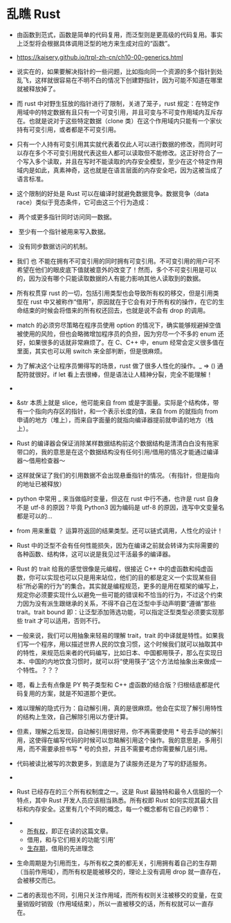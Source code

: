 # 乱瞧 Rust

- 由函数到范式，函数是简单的代码复用，而泛型则是更高级的代码复用。事实上泛型将会根据具体调用泛型的地方来生成对应的“函数”。

- <https://kaisery.github.io/trpl-zh-cn/ch10-00-generics.html>

- 说实在的，如果要解决指针的一些问题，比如指向同一个资源的多个指针到处乱飞，这样就很容易在不明不白的情况下创建野指针，因为可能不知道在哪里就被释放掉了。

- 而 rust 中对野生狂放的指针进行了限制，关进了笼子，rust  规定：在特定作用域中的特定数据有且只有一个可变引用，并且可变与不可变作用域内互斥存在。也就是说对于这些特定数据（clone  类）在这个作用域内只能有一个家伙持有可变引用，或者都是不可变引用。

- 只有一个人持有可变引用其实就代表着仅此人可以进行数据的修改，而同时可以存在多个不可变引用就代表这些人都可以读取但不能修改。这正好符合了一个写入多个读取，并且在写时不能读取的内存安全模型，至少在这个特定作用域内是如此，真素神奇，这也就是在语言层面的内存安全吧，因为这被当成了语言标准。

- 这个限制的好处是 Rust 可以在编译时就避免数据竞争。数据竞争（data  race）类似于竞态条件，它可由这三个行为造成：

- ​    两个或更多指针同时访问同一数据。

- ​    至少有一个指针被用来写入数据。

- ​    没有同步数据访问的机制。

- 我们 也  不能在拥有不可变引用的同时拥有可变引用。不可变引用的用户可不希望在他们的眼皮底下值就被意外的改变了！然而，多个不可变引用是可以的，因为没有哪个只能读取数据的人有能力影响其他人读取到的数据。

- 所有权贯穿 rust 的一切，包括引用类型也会导致所有权的移交，但是引用类型在 rust  中又被称作“借用”，原因就在于它会有对于所有权的操作，在它的生命结束的时候会将借来的所有权还回去，也就是说不会有 drop 的调用。

  

- match 的必须穷尽策略在程序员使用 option  的情况下，确实能够规避掉空值被使用的风险，但也会略微增加程序员的负担，因为穷尽一个不多的 enum 还好，如果很多的话就非常麻烦了。在 C、C++  中，enum 经常会定义很多值在里面，其实也可以用 switch 来全部判断，但是很麻烦。

- 为了解决这个让程序员懒得写的场景，rust 做了很多人性化的操作。_ => ()  通配符就很好。if let 看上去很棒，但是语法让人精神分裂，完全不能理解！

- 

- &str 本质上就是 slice，他可能来自 from  或是字面量。实际是个结构体，带有一个指向内存区的指针，和一个表示长度的值，来自 from 的就指向 from  申请的地方（堆上），而来自字面量的就指向编译器提前就申请的地方（栈上）。

- Rust  的编译器会保证消除某样数据结构前这个数据结构是清清白白没有拖家带口的，我的意思是在这个数据结构没有任何引用/借用的情况才能通过编译器～借用检查器～

- 这样就保证了我们的引用数据不会出现悬垂指针的情况。（有指针，但是指向的地址已被释放）

- python 中常用 _ 来当做临时变量，但这在 rust 中行不通，也许是 rust 自身不是  utf-8 的原因？毕竟 Python3 因为编码是 utf-8 的原因，连写中文变量名都是可以的...

- from 用来重载 ？ 运算符返回的结果类型。还可以链式调用，人性化的设计！

- Rust  中的泛型不会有任何性能损失，因为在编译之前就会转译为实际需要的各种函数、结构体，这可以说是我见过干活最多的编译器。

- Rust 的 trait 给我的感觉很像是元编程，很接近 C++  中的虚函数和纯虚函数，你可以实现也可以只是用来站位，他们的目的都是定义一个实现某些目标“所必需的行为”的集合。其实就是编程规范，更多的是用在框架的编写上，规定你必须要实现什么以避免一些可能的错误和不恰当的行为，不过这个约束力因为没有派生跟继承的关系，不得不自己在泛型中手动声明要“遵循”那些  trait。trait bound 即：让泛型添加筛选功能，可以指定泛型类型必须要实现那些 trait 才可以适用，否则不行。

- 一般来说，我们可以用抽象来轻易的理解 trait，trait  的中译就是特性。如果我们写一个程序，用以描述世界人民的饮食习惯，这个时候我们就可以抽取其中的特性，来规范后来者的代码编写，比如日本、中国都用筷子，那么在实现日本、中国的内地饮食习惯时，就可以将“使用筷子”这个方法给抽象出来做成一个特性。？？？

- 嗯，看上去有点像是 PY 鸭子类型和 C++  虚函数的结合版？归根结底都是代码复用的方案，就是不知道那个更优。

- 难以理解的隐式行为：自动解引用，真的是很麻烦。他会在实现了解引用特性的结构上生效，自己解除引用以方便计算。

- 但素，理解之后发现，自动解引用很好用，你不再需要使用 *  号去手动的解引用，这使得在编写代码的时候可以忽略解引用这个操作。我的意思是，多用引用，而不需要承担书写 * 号的负担，并且不需要考虑你需要解几层引用。

- 代码被读比被写的次数更多，到底是为了读服务还是为了写的舒适服务。

- 

- Rust 已经存在的三个所有权制度之一。这是 Rust 最独特和最令人信服的一个特点，其中  Rust 开发人员应该相当熟悉。所有权即 Rust 如何实现其最大目标和内存安全。这里有几个不同的概念，每一个概念都有它自己的章节：

- - [所有权](http://doc.rust-lang.org/stable/book/ownership.html)，即正在读的这篇文章。
  - 借用，和与它们相关的功能‘引用’
  - [生存期](http://doc.rust-lang.org/stable/book/lifetimes.html)，借用的先进理念

- 生命周期是为引用而生，与所有权之类的都无关，引用拥有着自己的生存期（当前作用域），而所有权是能被移交的，理论上没有调用  drop 就一直存在，会被移交而已。

- 二者的表现也不同，引用只关注作用域，而所有权则关注被移交的变量，在变量销毁时销毁（作用域结束），所以一直被移交的话，所有权就可以一直存在。